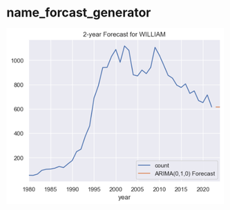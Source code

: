 # name_forcast_generator
![forcast](https://github.com/calony/name_forcast_generator/blob/main/forcast.png)

